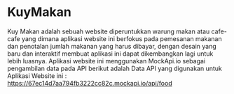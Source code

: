 # KuyMakan
Kuy Makan adalah sebuah website diperuntukkan warung makan atau cafe-cafe yang dimana aplikasi website ini berfokus pada pemesanan makanan dan penotalan jumlah makanan yang harus dibayar, dengan desain yang baru dan interaktif membuat aplikasi ini dapat dikembangkan lagi untuk lebih luasnya. Aplikasi website ini menggunakan MockApi.io sebagai pengambilan data pada API berikut adalah Data API yang digunakan untuk Aplikasi Website ini : https://67ec14d7aa794fb3222cc82c.mockapi.io/api/food 
